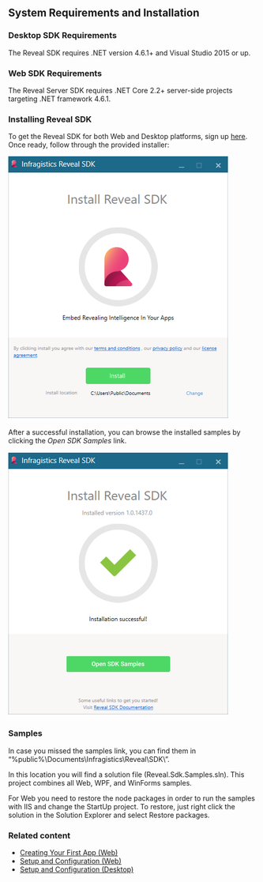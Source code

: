 ## System Requirements and Installation

### Desktop SDK Requirements

The Reveal SDK requires .NET version 4.6.1+ and Visual Studio 2015 or up.

### Web SDK Requirements

The Reveal Server SDK requires .NET Core 2.2+ server-side projects
targeting .NET framework 4.6.1.

### Installing Reveal SDK

To get the Reveal SDK for both Web and Desktop platforms, sign up [here](https://www.revealbi.io/#download-sdk).
Once ready, follow through the provided installer:

![installScreen_desktop](images/installScreen_desktop.png)

After a successful installation, you can browse the installed samples by clicking the *Open SDK Samples* link.

![afterInstallScreen_desktop](images/afterInstallScreen_desktop.png)

### Samples

In case you missed the samples link, you can find them in
“%public%\\Documents\\Infragistics\\Reveal\\SDK\\”.

In this location you will find a solution file (Reveal.Sdk.Samples.sln). This project combines all Web, WPF, and WinForms samples.

For Web you need to restore the node packages in order to run the samples with IIS and change the StartUp project. To restore, just right click the solution in the Solution Explorer and select Restore packages.


### Related content
  - [Creating Your First App (Web)](step-by-step-basics-web.md)
  - [Setup and Configuration (Web)](setup-configuration-web.md)
  - [Setup and Configuration (Desktop)](setup-configuration-desktop.md)
